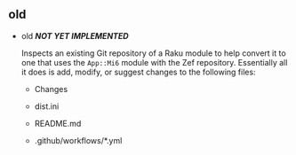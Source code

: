 old
---

  * old ***NOT YET IMPLEMENTED***

    Inspects an existing Git repository of a Raku module to help convert it to one that uses the `App::Mi6` module with the Zef repository. Essentially all it does is add, modify, or suggest changes to the following files:

      * Changes

      * dist.ini

      * README.md

      * .github/workflows/*.yml


